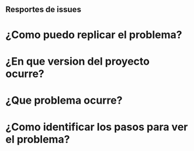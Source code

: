 ## Resportes de issues
# ¿Como puedo replicar el problema?
# ¿En que version del proyecto ocurre?
# ¿Que problema ocurre?
# ¿Como identificar los pasos para ver el problema?
